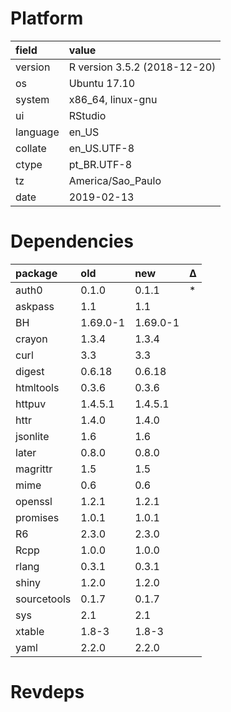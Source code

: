 # Platform

|field    |value                        |
|:--------|:----------------------------|
|version  |R version 3.5.2 (2018-12-20) |
|os       |Ubuntu 17.10                 |
|system   |x86_64, linux-gnu            |
|ui       |RStudio                      |
|language |en_US                        |
|collate  |en_US.UTF-8                  |
|ctype    |pt_BR.UTF-8                  |
|tz       |America/Sao_Paulo            |
|date     |2019-02-13                   |

# Dependencies

|package     |old      |new      |Δ  |
|:-----------|:--------|:--------|:--|
|auth0       |0.1.0    |0.1.1    |*  |
|askpass     |1.1      |1.1      |   |
|BH          |1.69.0-1 |1.69.0-1 |   |
|crayon      |1.3.4    |1.3.4    |   |
|curl        |3.3      |3.3      |   |
|digest      |0.6.18   |0.6.18   |   |
|htmltools   |0.3.6    |0.3.6    |   |
|httpuv      |1.4.5.1  |1.4.5.1  |   |
|httr        |1.4.0    |1.4.0    |   |
|jsonlite    |1.6      |1.6      |   |
|later       |0.8.0    |0.8.0    |   |
|magrittr    |1.5      |1.5      |   |
|mime        |0.6      |0.6      |   |
|openssl     |1.2.1    |1.2.1    |   |
|promises    |1.0.1    |1.0.1    |   |
|R6          |2.3.0    |2.3.0    |   |
|Rcpp        |1.0.0    |1.0.0    |   |
|rlang       |0.3.1    |0.3.1    |   |
|shiny       |1.2.0    |1.2.0    |   |
|sourcetools |0.1.7    |0.1.7    |   |
|sys         |2.1      |2.1      |   |
|xtable      |1.8-3    |1.8-3    |   |
|yaml        |2.2.0    |2.2.0    |   |

# Revdeps

